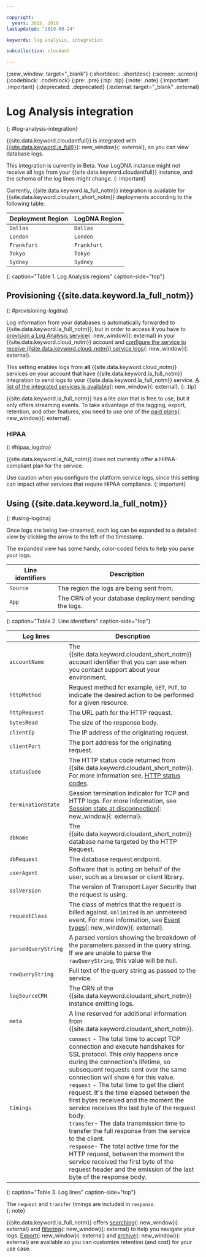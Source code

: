 ```yaml
---

copyright:
  years: 2015, 2019
lastupdated: "2019-09-24"

keywords: log analysis, integration 

subcollection: cloudant

---
```


{:new_window: target="_blank"}
{:shortdesc: .shortdesc}
{:screen: .screen}
{:codeblock: .codeblock}
{:pre: .pre}
{:tip: .tip}
{:note: .note}
{:important: .important}
{:deprecated: .deprecated}
{:external: target="_blank" .external}

<!-- Acrolinx: 2018-05-31 -->

# Log Analysis integration
{: #log-analysis-integration}

{{site.data.keyword.cloudantfull}} is integrated with [{{site.data.keyword.la_full}}](/docs/services/Log-Analysis-with-LogDNA?topic=LogDNA-about){: new_window}{: external}, so you can view database logs.

This integration is currently in Beta. Your LogDNA instance might not receive all logs from your {{site.data.keyword.cloudantfull}} instance, and the schema of the log lines might change.
{: important}

Currently, {{site.data.keyword.la_full_notm}} integration is available for {{site.data.keyword.cloudant_short_notm}} deployments according to the following table:

Deployment Region | LogDNA Region
----------|-----------
`Dallas` | `Dallas`
`London` | `London`
`Frankfurt` | `Frankfurt`
`Tokyo` | `Tokyo`
`Sydney` | `Sydney`
{: caption="Table 1. Log Analysis regions" caption-side="top"}

## Provisioning {{site.data.keyword.la_full_notm}}
{: #provisioning-logdna}

Log information from your databases is automatically forwarded to {{site.data.keyword.la_full_notm}}, but in order to access it you have to [provision a Log Analysis service](/docs/services/Log-Analysis-with-LogDNA?topic=LogDNA-provision){: new_window}{: external} in your {{site.data.keyword.cloud_notm}} account and [configure the service to receive {{site.data.keyword.cloud_notm}} service logs](/docs/services/Log-Analysis-with-LogDNA?topic=LogDNA-config_svc_logs){: new_window}{: external}.

This setting enables logs from **all** {{site.data.keyword.cloud_notm}} services on your account that have {{site.data.keyword.la_full_notm}} integration to send logs to your {{site.data.keyword.la_full_notm}} service. [A list of the integrated services is available](/docs/services/Log-Analysis-with-LogDNA?topic=LogDNA-cloud_services#cloud_services){: new_window}{: external}.
{: .tip}

{{site.data.keyword.la_full_notm}} has a lite plan that is free to use, but it only offers streaming events. To take advantage of the tagging, export, retention, and other features, you need to use one of the [paid plans](/docs/services/Log-Analysis-with-LogDNA?topic=LogDNA-about#overview_pricing_plans){: new_window}{: external}.

### HIPAA 
{: #hipaa_logdna}

{{site.data.keyword.la_full_notm}} does not currently offer a HIPAA-compliant plan for the service. 

Use caution when you configure the platform service logs, since this setting can impact other services that require HIPAA compliance.
{: important}

## Using {{site.data.keyword.la_full_notm}}
{: #using-logdna}

Once logs are being live-streamed, each log can be expanded to a detailed view by clicking the arrow to the left of the timestamp.

The expanded view has some handy, color-coded fields to help you parse your logs. 

Line identifiers | Description
-----------------|------------
`Source` | The region the logs are being sent from.
`App` | The CRN of your database deployment sending the logs. 
{: caption="Table 2. Line identifiers" caption-side="top"}

Log lines | Description
----------|------------
`accountName` | The {{site.data.keyword.cloudant_short_notm}} account identifier that you can use when you contact support about your environment. 
`httpMethod` | Request method for example, `GET`, `PUT`, to indicate the desired action to be performed for a given resource.
`httpRequest` | The URL path for the HTTP request. 
`bytesRead`| The size of the response body. 
`clientIp` | The IP address of the originating request. 
`clientPort` | The port address for the originating request. 
`statusCode` | The HTTP status code returned from {{site.data.keyword.cloudant_short_notm}}. For more information see, [HTTP status codes](https://cloud.ibm.com/docs/services/Cloudant?topic=cloudant-http#http-status-codes).
`terminationState` | Session termination indicator for TCP and HTTP logs. For more information, see [Session state at disconnection](https://cbonte.github.io/haproxy-dconv/1.7/configuration.html#8.5){: new_window}{: external}.
`dbName`| The {{site.data.keyword.cloudant_short_notm}} database name targeted by the HTTP Request.  
`dbRequest` | The database request endpoint.
`userAgent` |  Software that is acting on behalf of the user, such as a browser or client library.
`sslVersion` | The version of Transport Layer Security that the request is using. 
`requestClass`| The class of metrics that the request is billed against. `Unlimited` is an unmetered event. For more information, see [Event types](https://cloud.ibm.com/docs/services/Cloudant?topic=cloudant-ibm-cloud-public#event-types){: new_window}{: external}.
`parsedQueryString` | A parsed version showing the breakdown of the parameters passed in the query string. If we are unable to parse the `rawQueryString`, this value will be null.
`rawQueryString` | Full text of the query string as passed to the service.
`logSourceCRN` | The CRN of the {{site.data.keyword.cloudant_short_notm}} instance emitting logs.
`meta`| A line reserved for additional information from {{site.data.keyword.cloudant_short_notm}}.
`timings` |  `connect` - The total time to accept TCP connection and execute handshakes for SSL protocol. This only happens once during the connection's lifetime, so subsequent requests sent over the same connection will show `0` for this value. </br> `request` - The total time to get the client request. It's the time elapsed between the first bytes received and the moment the service receives the last byte of the request body. </br> `transfer`- The data transmission time to transfer the full response from the service to the client. </br> `response`- The total active time for the HTTP request, between the moment the service received the first byte of the request header and the emission of the last byte of the response body.
{: caption="Table 3. Log lines" caption-side="top"}

The `request` and `transfer` timings are included in `response`.  
{: note}

{{site.data.keyword.la_full_notm}} offers [searching](/docs/services/Log-Analysis-with-LogDNA?topic=LogDNA-view_logs#view_logs_step6){: new_window}{: external} and [filtering](/docs/services/Log-Analysis-with-LogDNA?topic=LogDNA-view_logs#view_logs_step5){: new_window}{: external} to help you navigate your logs. [Export](/docs/services/Log-Analysis-with-LogDNA?topic=LogDNA-export#export){: new_window}{: external} and [archive](/docs/services/Log-Analysis-with-LogDNA?topic=LogDNA-archiving#archiving){: new_window}{: external} are available so you can customize retention (and cost) for your use case.
